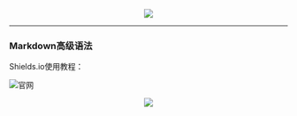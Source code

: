 
<div align="center">
    <img src="https://i.imgur.com/7K8pfdy.jpg">
    <br>
</div>

-----------

### Markdown高级语法


Shields.io使用教程：

![官网](https://shields.io/#/)

<div align="center">
    <img src="https://i.imgur.com/9c7k20y.png">
    <br>
</div>
